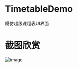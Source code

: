 # TimetableDemo
模仿超级课程表UI界面
# 截图欣赏
![image](https://github.com/wnn1302/TimetableDemo/screenshot/S61203-02491807.jpg)
